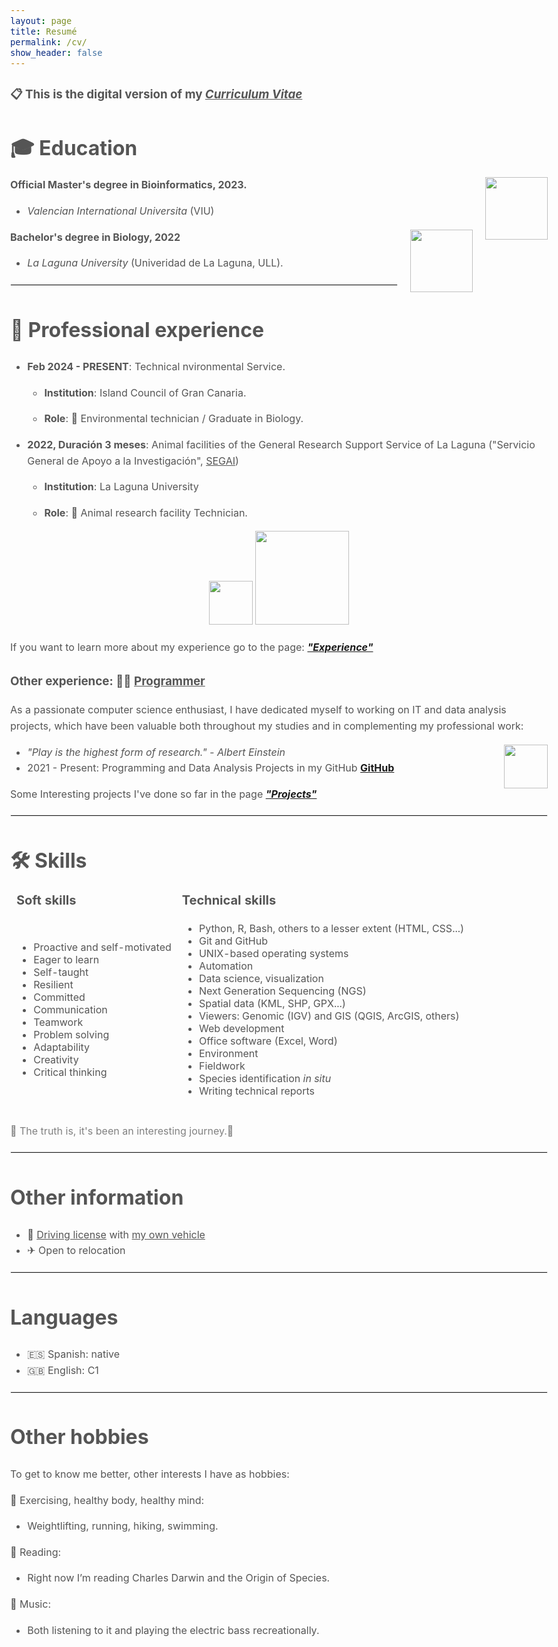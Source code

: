 ```yaml
---
layout: page
title: Resumé
permalink: /cv/
show_header: false
---
```


<style>

body {
    max-width: 100%;
    margin: 0 auto;
    font-size: 1rem;
    line-height: 1.6;
    color: #555555;
}

</style>

### 📋 **This is the digital version of my *<u>Curriculum Vitae</u>***

🎓 **Education**
======
<div style="float: right; margin-left: 20px;">
  <img src="https://www.universidadviu.com/sites/universidadviu.com/themes/custom/universidadviu_com/logo.webp" width="100px">
</div>

**Official Master's degree in Bioinformatics, 2023.**
* *Valencian International Universita* (VIU)

<div style="float: right; margin-left: 20px;">
  <img src="https://www.ull.es/portal/noticias/wp-content/uploads/sites/13/2018/04/ull-nuevo-logo-300x177.jpg" width="100px">
</div>

**Bachelor's degree in Biology, 2022**
* *La Laguna University* (Univeridad de La Laguna, ULL).

<hr style="border: 1px solid #ededed; margin: 20px 0;">

💼 **Professional experience**
======

* **Feb 2024 - PRESENT**: Technical nvironmental Service. 

  * **Institution**: Island Council of Gran Canaria.

  * **Role**: 🌲 Environmental technician / Graduate in Biology.

<p>  </p>

* **2022, Duración 3 meses**: Animal facilities of the General Research Support Service of La Laguna ("Servicio General de Apoyo a la Investigación", <u>SEGAI</u>)

  * **Institution**: La Laguna University

  * **Role**: 🐁 Animal research facility Technician.

<p align= "center">
  <img src="https://pbs.twimg.com/profile_images/1561716451173621760/kLELmYdp_400x400.jpg" width="70px"> <img src="https://www.ull.es/portal/noticias/wp-content/uploads/sites/13/2015/07/LOGOSEGAI-transparencia-2014.png" width="150px">
</p>

If you want to learn more about my experience go to the page: [***"Experience"***](https://juancarlosbio.github.io/juancarlos_portfolio_esp/experiencia/) 

### Other experience: 👩‍💻 <u>Programmer</u> 

As a passionate computer science enthusiast, I have dedicated myself to working on IT and data analysis projects, which have been valuable both throughout my studies and in complementing my professional work:

<div style="float: right; margin-left: 20px;">
  <img src="https://github.githubassets.com/assets/GitHub-Mark-ea2971cee799.png" width="70px">
</div>

* *"Play is the highest form of research." - Albert Einstein*
* 2021 - Present: Programming and Data Analysis Projects in my GitHub [**GitHub**](https://github.com/JuanCarlosBio)

Some Interesting projects I've done so far in the page [**<i>"Projects"</i>**](https://juancarlosbio.github.io/juancarlos_portfolio_eng/projects/)

<hr style="border: 1px solid #ededed; margin: 20px 0;">

🛠️ **Skills**
======

<table style="border: 1px solid #fdfdfd; border-collapse: collapse">
 <tr>
    <td style="border: 1px solid #fdfdfd; background-color: #fdfdfd;"><b style="font-size:20px">Soft skills</b></td>
    <td style="border: 1px solid #fdfdfd; background-color: #fdfdfd;"><b style="font-size:20px">Technical skills</b></td>
 </tr>
 <tr>
    <td style="border: 1px solid #fdfdfd; background-color: #fdfdfd;">
        <ul>
            <li>Proactive and self-motivated</li>
            <li>Eager to learn</li>
            <li>Self-taught</li>
            <li>Resilient</li>
            <li>Committed</li>
            <li>Communication</li>
            <li>Teamwork</li>
            <li>Problem solving</li>
            <li>Adaptability</li>
            <li>Creativity</li>
            <li>Critical thinking</li>
        </ul>
    </td>
    <td style="border: 1px solid #fdfdfd; background-color: #fdfdfd;">
        <ul>
            <li>Python, R, Bash, others to a lesser extent (HTML, CSS...)</li>
            <li>Git and GitHub</li>
            <li>UNIX-based operating systems</li>
            <li>Automation</li>
            <li>Data science, visualization</li>
            <li>Next Generation Sequencing (NGS)</li>
            <li>Spatial data (KML, SHP, GPX...)</li>
            <li>Viewers: Genomic (IGV) and GIS (QGIS, ArcGIS, others)</li>
            <li>Web development</li>
            <li>Office software (Excel, Word)</li>
            <li>Environment</li>
            <li>Fieldwork</li>
            <li>Species identification <i>in situ</i></li>
            <li>Writing technical reports</li>
        </ul>
    </td>
 </tr>
</table>

<p style="font-size:16px; margin-top:20px; color:gray;">
🧳 The truth is, it's been an interesting journey.🚀
</p>

<hr style="border: 1px solid #ededed; margin: 20px 0;">

**Other information**
===

* 🚗 <u>Driving license</u> with <u>my own vehicle</u>
* ✈ Open to relocation

<hr style="border: 1px solid #ededed; margin: 20px 0;">

**Languages**
===

* 🇪🇸 Spanish: native
* 🇬🇧 English: C1

<hr style="border: 1px solid #ededed; margin: 20px 0;">

**Other hobbies**
===

To get to know me better, other interests I have as hobbies:

💪 Exercising, healthy body, healthy mind:

* Weightlifting, running, hiking, swimming.

📕 Reading:

* Right now I’m reading Charles Darwin and the Origin of Species.

🎼 Music:

* Both listening to it and playing the electric bass recreationally.
